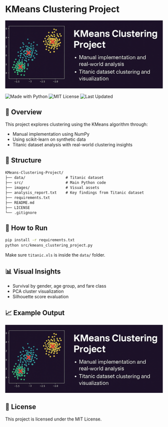 # KMeans Clustering Project

![Project Banner](images/banner.png)

![Made with Python](https://img.shields.io/badge/Made%20with-Python-3776AB?style=for-the-badge&logo=python&logoColor=white)
![MIT License](https://img.shields.io/badge/License-MIT-green?style=for-the-badge)
![Last Updated](https://img.shields.io/badge/Last%20Updated-May%202025-blue?style=for-the-badge)

## 📌 Overview

This project explores clustering using the KMeans algorithm through:
- Manual implementation using NumPy
- Using scikit-learn on synthetic data
- Titanic dataset analysis with real-world clustering insights

## 📁 Structure

```
KMeans-Clustering-Project/
├── data/                  # Titanic dataset
├── src/                   # Main Python code
├── images/                # Visual assets
├── analysis_report.txt    # Key findings from Titanic dataset
├── requirements.txt
├── README.md
├── LICENSE
└── .gitignore
```

## 🚀 How to Run

```bash
pip install -r requirements.txt
python src/kmeans_clustering_project.py
```

Make sure `titanic.xls` is inside the `data/` folder.

## 📊 Visual Insights

- Survival by gender, age group, and fare class
- PCA cluster visualization
- Silhouette score evaluation

## 📈 Example Output

![Example](images/banner.png)

## 📄 License

This project is licensed under the MIT License.
